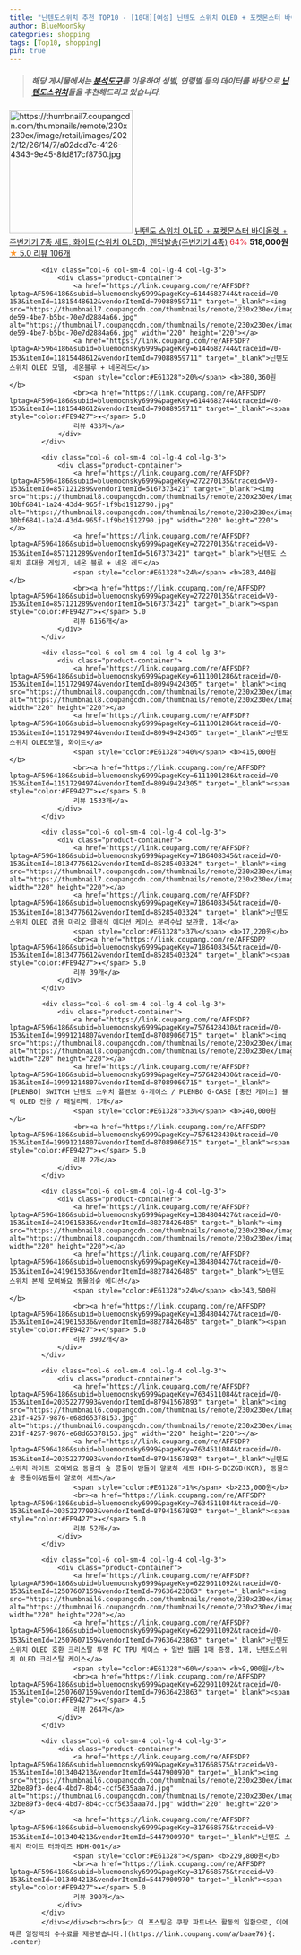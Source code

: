 ```yaml
---
title: "닌텐도스위치 추천 TOP10 - [10대][여성] 닌텐도 스위치 OLED + 포켓몬스터 바이올렛 + 주변기기 7종 세트, 화이트(스위치 OLED), 랜덤발송(주변기기 4종)"
author: BlueMoonSky
categories: shopping
tags: [Top10, shopping]
pin: true
---
```


> ##### 해당 게시물에서는 [**분석도구**](https://itemscout.io/)를 이용하여 **성별**, **연령별** 등의 데이터를 바탕으로 [**닌텐도스위치**](https://link.coupang.com/a/baae76)들을 추천해드리고 있습니다.
<div class="container"><div class="row">
            <div class="col-6 col-sm-4 col-lg-4 col-lg-3">
                <div class="product-container">
                    <a href="https://link.coupang.com/re/AFFSDP?lptag=AF5964186&subid=bluemoonsky6999&pageKey=7023051170&traceid=V0-153&itemId=17304261391&vendorItemId=84475127635" target="_blank"><img src="https://thumbnail7.coupangcdn.com/thumbnails/remote/230x230ex/image/retail/images/2022/12/26/14/7/a02dcd7c-4126-4343-9e45-8fd817cf8750.jpg" alt="https://thumbnail7.coupangcdn.com/thumbnails/remote/230x230ex/image/retail/images/2022/12/26/14/7/a02dcd7c-4126-4343-9e45-8fd817cf8750.jpg" width="220" height="220"></a>
                    <a href="https://link.coupang.com/re/AFFSDP?lptag=AF5964186&subid=bluemoonsky6999&pageKey=7023051170&traceid=V0-153&itemId=17304261391&vendorItemId=84475127635" target="_blank">닌텐도 스위치 OLED + 포켓몬스터 바이올렛 + 주변기기 7종 세트, 화이트(스위치 OLED), 랜덤발송(주변기기 4종)</a>
                    <span style="color:#E61328">64%</span> <b>518,000원</b>
                    <br><a href="https://link.coupang.com/re/AFFSDP?lptag=AF5964186&subid=bluemoonsky6999&pageKey=7023051170&traceid=V0-153&itemId=17304261391&vendorItemId=84475127635" target="_blank"><span style="color:#FE9427">★</span> 5.0
                    리뷰 106개</a>
                </div>
            </div>
            
            <div class="col-6 col-sm-4 col-lg-4 col-lg-3">
                <div class="product-container">
                    <a href="https://link.coupang.com/re/AFFSDP?lptag=AF5964186&subid=bluemoonsky6999&pageKey=6144682744&traceid=V0-153&itemId=11815448612&vendorItemId=79088959711" target="_blank"><img src="https://thumbnail7.coupangcdn.com/thumbnails/remote/230x230ex/image/retail/images/2021/10/26/9/1/c04122ea-de59-4be7-b5bc-70e7d2884a66.jpg" alt="https://thumbnail7.coupangcdn.com/thumbnails/remote/230x230ex/image/retail/images/2021/10/26/9/1/c04122ea-de59-4be7-b5bc-70e7d2884a66.jpg" width="220" height="220"></a>
                    <a href="https://link.coupang.com/re/AFFSDP?lptag=AF5964186&subid=bluemoonsky6999&pageKey=6144682744&traceid=V0-153&itemId=11815448612&vendorItemId=79088959711" target="_blank">닌텐도 스위치 OLED 모델, 네온블루 + 네온레드</a>
                    <span style="color:#E61328">20%</span> <b>380,360원</b>
                    <br><a href="https://link.coupang.com/re/AFFSDP?lptag=AF5964186&subid=bluemoonsky6999&pageKey=6144682744&traceid=V0-153&itemId=11815448612&vendorItemId=79088959711" target="_blank"><span style="color:#FE9427">★</span> 5.0
                    리뷰 433개</a>
                </div>
            </div>
            
            <div class="col-6 col-sm-4 col-lg-4 col-lg-3">
                <div class="product-container">
                    <a href="https://link.coupang.com/re/AFFSDP?lptag=AF5964186&subid=bluemoonsky6999&pageKey=272270135&traceid=V0-153&itemId=857121289&vendorItemId=5167373421" target="_blank"><img src="https://thumbnail8.coupangcdn.com/thumbnails/remote/230x230ex/image/retail/images/8601185164376876-10bf6841-1a24-43d4-965f-1f9bd1912790.jpg" alt="https://thumbnail8.coupangcdn.com/thumbnails/remote/230x230ex/image/retail/images/8601185164376876-10bf6841-1a24-43d4-965f-1f9bd1912790.jpg" width="220" height="220"></a>
                    <a href="https://link.coupang.com/re/AFFSDP?lptag=AF5964186&subid=bluemoonsky6999&pageKey=272270135&traceid=V0-153&itemId=857121289&vendorItemId=5167373421" target="_blank">닌텐도 스위치 휴대용 게임기, 네온 블루 + 네온 레드</a>
                    <span style="color:#E61328">24%</span> <b>283,440원</b>
                    <br><a href="https://link.coupang.com/re/AFFSDP?lptag=AF5964186&subid=bluemoonsky6999&pageKey=272270135&traceid=V0-153&itemId=857121289&vendorItemId=5167373421" target="_blank"><span style="color:#FE9427">★</span> 5.0
                    리뷰 6156개</a>
                </div>
            </div>
            
            <div class="col-6 col-sm-4 col-lg-4 col-lg-3">
                <div class="product-container">
                    <a href="https://link.coupang.com/re/AFFSDP?lptag=AF5964186&subid=bluemoonsky6999&pageKey=6111001286&traceid=V0-153&itemId=11517294974&vendorItemId=80949424305" target="_blank"><img src="https://thumbnail8.coupangcdn.com/thumbnails/remote/230x230ex/image/vendor_inventory/e8f3/77964d899f977f08eba4f386c5103cc84ac6328ab6d579e4cf89464e7730.jpg" alt="https://thumbnail8.coupangcdn.com/thumbnails/remote/230x230ex/image/vendor_inventory/e8f3/77964d899f977f08eba4f386c5103cc84ac6328ab6d579e4cf89464e7730.jpg" width="220" height="220"></a>
                    <a href="https://link.coupang.com/re/AFFSDP?lptag=AF5964186&subid=bluemoonsky6999&pageKey=6111001286&traceid=V0-153&itemId=11517294974&vendorItemId=80949424305" target="_blank">닌텐도 스위치 OLED모델, 화이트</a>
                    <span style="color:#E61328">40%</span> <b>415,000원</b>
                    <br><a href="https://link.coupang.com/re/AFFSDP?lptag=AF5964186&subid=bluemoonsky6999&pageKey=6111001286&traceid=V0-153&itemId=11517294974&vendorItemId=80949424305" target="_blank"><span style="color:#FE9427">★</span> 5.0
                    리뷰 1533개</a>
                </div>
            </div>
            
            <div class="col-6 col-sm-4 col-lg-4 col-lg-3">
                <div class="product-container">
                    <a href="https://link.coupang.com/re/AFFSDP?lptag=AF5964186&subid=bluemoonsky6999&pageKey=7186408345&traceid=V0-153&itemId=18134776612&vendorItemId=85285403324" target="_blank"><img src="https://thumbnail7.coupangcdn.com/thumbnails/remote/230x230ex/image/vendor_inventory/3340/9d941ba42b88b00c2c2cdb2ebebac196e48a29f73520983e23229c860b4b.jpg" alt="https://thumbnail7.coupangcdn.com/thumbnails/remote/230x230ex/image/vendor_inventory/3340/9d941ba42b88b00c2c2cdb2ebebac196e48a29f73520983e23229c860b4b.jpg" width="220" height="220"></a>
                    <a href="https://link.coupang.com/re/AFFSDP?lptag=AF5964186&subid=bluemoonsky6999&pageKey=7186408345&traceid=V0-153&itemId=18134776612&vendorItemId=85285403324" target="_blank">닌텐도 스위치 OLED 겸용 마리오 클래식 에디션 케이스 분리수납 보관함, 1개</a>
                    <span style="color:#E61328">37%</span> <b>17,220원</b>
                    <br><a href="https://link.coupang.com/re/AFFSDP?lptag=AF5964186&subid=bluemoonsky6999&pageKey=7186408345&traceid=V0-153&itemId=18134776612&vendorItemId=85285403324" target="_blank"><span style="color:#FE9427">★</span> 5.0
                    리뷰 39개</a>
                </div>
            </div>
            
            <div class="col-6 col-sm-4 col-lg-4 col-lg-3">
                <div class="product-container">
                    <a href="https://link.coupang.com/re/AFFSDP?lptag=AF5964186&subid=bluemoonsky6999&pageKey=7576428430&traceid=V0-153&itemId=19991214807&vendorItemId=87089060715" target="_blank"><img src="https://thumbnail8.coupangcdn.com/thumbnails/remote/230x230ex/image/vendor_inventory/231f/1bd81f0ed2b679a44e46f3d2c8eeefa02d85bdace62251122cede13b4b01.jpg" alt="https://thumbnail8.coupangcdn.com/thumbnails/remote/230x230ex/image/vendor_inventory/231f/1bd81f0ed2b679a44e46f3d2c8eeefa02d85bdace62251122cede13b4b01.jpg" width="220" height="220"></a>
                    <a href="https://link.coupang.com/re/AFFSDP?lptag=AF5964186&subid=bluemoonsky6999&pageKey=7576428430&traceid=V0-153&itemId=19991214807&vendorItemId=87089060715" target="_blank">[PLENBO] SWITCH 닌텐도 스위치 플랜보 G-케이스 / PLENBO G-CASE [충전 케이스] 블랙 OLED 전용 / 패밀리팩, 1개</a>
                    <span style="color:#E61328">33%</span> <b>240,000원</b>
                    <br><a href="https://link.coupang.com/re/AFFSDP?lptag=AF5964186&subid=bluemoonsky6999&pageKey=7576428430&traceid=V0-153&itemId=19991214807&vendorItemId=87089060715" target="_blank"><span style="color:#FE9427">★</span> 5.0
                    리뷰 2개</a>
                </div>
            </div>
            
            <div class="col-6 col-sm-4 col-lg-4 col-lg-3">
                <div class="product-container">
                    <a href="https://link.coupang.com/re/AFFSDP?lptag=AF5964186&subid=bluemoonsky6999&pageKey=1384804427&traceid=V0-153&itemId=2419615336&vendorItemId=88278426485" target="_blank"><img src="https://thumbnail8.coupangcdn.com/thumbnails/remote/230x230ex/image/vendor_inventory/4286/9d953dfb19c5114e66ffb1e67ba3cfab691c69874635f656899e40091402.png" alt="https://thumbnail8.coupangcdn.com/thumbnails/remote/230x230ex/image/vendor_inventory/4286/9d953dfb19c5114e66ffb1e67ba3cfab691c69874635f656899e40091402.png" width="220" height="220"></a>
                    <a href="https://link.coupang.com/re/AFFSDP?lptag=AF5964186&subid=bluemoonsky6999&pageKey=1384804427&traceid=V0-153&itemId=2419615336&vendorItemId=88278426485" target="_blank">닌텐도 스위치 본체 모여봐요 동물의숲 에디션</a>
                    <span style="color:#E61328">24%</span> <b>343,500원</b>
                    <br><a href="https://link.coupang.com/re/AFFSDP?lptag=AF5964186&subid=bluemoonsky6999&pageKey=1384804427&traceid=V0-153&itemId=2419615336&vendorItemId=88278426485" target="_blank"><span style="color:#FE9427">★</span> 5.0
                    리뷰 3902개</a>
                </div>
            </div>
            
            <div class="col-6 col-sm-4 col-lg-4 col-lg-3">
                <div class="product-container">
                    <a href="https://link.coupang.com/re/AFFSDP?lptag=AF5964186&subid=bluemoonsky6999&pageKey=7634511084&traceid=V0-153&itemId=20352277993&vendorItemId=87941567893" target="_blank"><img src="https://thumbnail6.coupangcdn.com/thumbnails/remote/230x230ex/image/retail/images/2023/12/01/10/0/b73acde8-231f-4257-9876-e68d65378153.jpg" alt="https://thumbnail6.coupangcdn.com/thumbnails/remote/230x230ex/image/retail/images/2023/12/01/10/0/b73acde8-231f-4257-9876-e68d65378153.jpg" width="220" height="220"></a>
                    <a href="https://link.coupang.com/re/AFFSDP?lptag=AF5964186&subid=bluemoonsky6999&pageKey=7634511084&traceid=V0-153&itemId=20352277993&vendorItemId=87941567893" target="_blank">닌텐도 스위치 라이트 모여봐요 동물의 숲 콩돌이 밤돌이 알로하 세트 HDH-S-BCZGB(KOR), 동물의 숲 콩돌이&밤돌이 알로하 세트</a>
                    <span style="color:#E61328">1%</span> <b>233,000원</b>
                    <br><a href="https://link.coupang.com/re/AFFSDP?lptag=AF5964186&subid=bluemoonsky6999&pageKey=7634511084&traceid=V0-153&itemId=20352277993&vendorItemId=87941567893" target="_blank"><span style="color:#FE9427">★</span> 5.0
                    리뷰 52개</a>
                </div>
            </div>
            
            <div class="col-6 col-sm-4 col-lg-4 col-lg-3">
                <div class="product-container">
                    <a href="https://link.coupang.com/re/AFFSDP?lptag=AF5964186&subid=bluemoonsky6999&pageKey=6229011092&traceid=V0-153&itemId=12507607159&vendorItemId=79636423863" target="_blank"><img src="https://thumbnail6.coupangcdn.com/thumbnails/remote/230x230ex/image/vendor_inventory/b8c5/41493f8ea924bd8f3cd181ada1c5fe58930cd820eae4666e797ee7c8ddc5.jpg" alt="https://thumbnail6.coupangcdn.com/thumbnails/remote/230x230ex/image/vendor_inventory/b8c5/41493f8ea924bd8f3cd181ada1c5fe58930cd820eae4666e797ee7c8ddc5.jpg" width="220" height="220"></a>
                    <a href="https://link.coupang.com/re/AFFSDP?lptag=AF5964186&subid=bluemoonsky6999&pageKey=6229011092&traceid=V0-153&itemId=12507607159&vendorItemId=79636423863" target="_blank">닌텐도 스위치 OLED 호환 크리스탈 투명 PC TPU 케이스 + 일반 필름 1매 증정, 1개, 닌텐도스위치 OLED 크리스탈 케이스</a>
                    <span style="color:#E61328">60%</span> <b>9,900원</b>
                    <br><a href="https://link.coupang.com/re/AFFSDP?lptag=AF5964186&subid=bluemoonsky6999&pageKey=6229011092&traceid=V0-153&itemId=12507607159&vendorItemId=79636423863" target="_blank"><span style="color:#FE9427">★</span> 4.5
                    리뷰 264개</a>
                </div>
            </div>
            
            <div class="col-6 col-sm-4 col-lg-4 col-lg-3">
                <div class="product-container">
                    <a href="https://link.coupang.com/re/AFFSDP?lptag=AF5964186&subid=bluemoonsky6999&pageKey=317668575&traceid=V0-153&itemId=1013404213&vendorItemId=5447900970" target="_blank"><img src="https://thumbnail6.coupangcdn.com/thumbnails/remote/230x230ex/image/retail/images/40428088864228-32be89f3-dec4-4bd7-8b4c-ccf5635aaa7d.jpg" alt="https://thumbnail6.coupangcdn.com/thumbnails/remote/230x230ex/image/retail/images/40428088864228-32be89f3-dec4-4bd7-8b4c-ccf5635aaa7d.jpg" width="220" height="220"></a>
                    <a href="https://link.coupang.com/re/AFFSDP?lptag=AF5964186&subid=bluemoonsky6999&pageKey=317668575&traceid=V0-153&itemId=1013404213&vendorItemId=5447900970" target="_blank">닌텐도 스위치 라이트 터콰이즈 HDH-001</a>
                    <span style="color:#E61328"></span> <b>229,800원</b>
                    <br><a href="https://link.coupang.com/re/AFFSDP?lptag=AF5964186&subid=bluemoonsky6999&pageKey=317668575&traceid=V0-153&itemId=1013404213&vendorItemId=5447900970" target="_blank"><span style="color:#FE9427">★</span> 5.0
                    리뷰 390개</a>
                </div>
            </div>
            </div></div><br><br>[👉 이 포스팅은 쿠팡 파트너스 활동의 일환으로, 이에 따른 일정액의 수수료를 제공받습니다.](https://link.coupang.com/a/baae76){: .center}